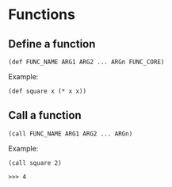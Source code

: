 # Functions

## Define a function

```
(def FUNC_NAME ARG1 ARG2 ... ARGn FUNC_CORE)
```

Example:

```
(def square x (* x x))
```

## Call a function

```
(call FUNC_NAME ARG1 ARG2 ... ARGn)
```

Example:

```
(call square 2)

>>> 4
```
